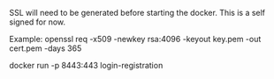 SSL will need to be generated before starting the docker. This is a self signed for now.

Example: openssl req -x509 -newkey rsa:4096 -keyout key.pem -out cert.pem -days 365

docker run -p 8443:443 login-registration
